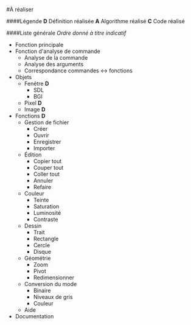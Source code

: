 #À réaliser

####Légende
**D** Définition réalisée
**A** Algorithme réalisé
**C** Code réalisé

####Liste générale
*Ordre donné à titre indicatif*

* Fonction principale
* Fonction d'analyse de commande
    * Analyse de la commande
    * Analyse des arguments
    * Correspondance commandes ↔ fonctions
* Objets
    * Fenêtre **D**
        * SDL
        * BGI
    * Pixel **D**
    * Image **D**
* Fonctions **D**
    * Gestion de fichier
        * Créer
		* Ouvrir
		* Enregistrer
		* Importer
	* Édition
		* Copier tout
		* Couper tout
		* Coller tout
		* Annuler
		* Refaire
	* Couleur
		* Teinte
		* Saturation
		* Luminosité
		* Contraste
	* Dessin
		* Trait
		* Rectangle
		* Cercle
		* Disque
	* Géométrie
		* Zoom
		* Pivot
		* Redimensionner
	* Conversion du mode
		* Binaire
		* Niveaux de gris
		* Couleur
	* Aide
* Documentation
